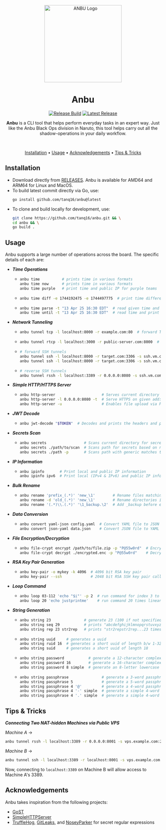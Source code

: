<div align="center">
  <img src=".github/assets/logo.png" alt="ANBU Logo" width="250"/>

  <h1 align="center">Anbu</h1>

  <a href="https://github.com/tanq16/anbu/actions/workflows/release.yml"><img src="https://github.com/tanq16/anbu/actions/workflows/release.yml/badge.svg" alt="Release Build"></a>&nbsp;<a href="https://github.com/tanq16/anbu/releases/latest"><img src="https://img.shields.io/github/v/release/tanq16/anbu" alt="Latest Release"></a><br>

  <p><b>Anbu</b> is a CLI tool that helps perform everyday tasks in an expert way. Just like the Anbu Black Ops division in Naruto, this tool helps carry out all the shadow-operations in your daily workflow.</p><br>
  
  <a href="#installation">Installation</a> &bull; <a href="#usage">Usage</a> &bull; <a href="#acknowledgements">Acknowledgements</a> &bull; <a href="#tips--tricks">Tips & Tricks</a><br>
</div>

## Installation

- Download directly from [RELEASES](https://github.com/Tanq16/anbu/releases). Anbu is available for AMD64 and ARM64 for Linux and MacOS.
- To build latest commit directly via Go, use:
  ```bash
  go install github.com/tanq16/anbu@latest
  ```
- To clone and build locally for development, use:
  ```bash
  git clone https://github.com/tanq16/anbu.git && \
  cd anbu && \
  go build .
  ```

## Usage

Anbu supports a large number of operations across the board. The specific details of each are:

- ***Time Operations***
  - ```bash
    anbu time          # prints time in various formats
    anbu time now      # prints time in various formats
    anbu time purple   # print time and public IP for purple teams
    ```
  - ```bash
    anbu time diff -e 1744192475 -e 1744497775  # print time difference between 2 epochs
    ```
  - ```bash
    anbu time parse -t "13 Apr 25 16:30 EDT"  # read given time and print in multiple formats
    anbu time until -t "13 Apr 25 16:30 EDT"  # read time and print difference from now
    ```
- ***Network Tunneling***
  - ```bash
    anbu tunnel tcp -l localhost:8000 -r example.com:80  # forward TCP tunnel, also supports --tls
    ```
  - ```bash
    anbu tunnel rtcp -l localhost:3000 -r public-server.com:8000  # reverse TCP Tunnel (for NAT traversal), also supports --tls
    ```
  - ```bash
    # forward SSH tunnels
    anbu tunnel ssh -l localhost:8000 -r target.com:3306 -s ssh.vm.com:22 -u bob -p "builder"
    anbu tunnel ssh -l localhost:8000 -r target.com:3306 -s ssh.vm.com:22 -u bob -k ~/.ssh/mykey
    ```
  - ```bash
    # reverse SSH tunnels
    anbu tunnel rssh -l localhost:3389 -r 0.0.0.0:8080 -s ssh.vm.com:22 -u bob -p "builder"
    ```
- ***Simple HTTP/HTTPS Server***
  - ```bash
    anbu http-server                     # Serves current directory on http://localhost:8000
    anbu http-server -l 0.0.0.0:8080 -t  # Serve HTTPS on given add:port with a self-signed cert
    anbu http-server -u                  # Enables file upload via PUT requests
    ```
- ***JWT Decode***
  - ```bash
    anbu jwt-decode "$TOKEN"  # Decodes and prints the headers and payload values in a table
    ```
- ***Secrets Scan***
  - ```bash
    anbu secrets                 # Scans current directory for secrets based on regex matches
    anbu secrets ./path/to/scan  # Scans path for secrets based on regex matches
    anbu secrets ./path -p       # Scans path with generic matches table (maybe false positive)
    ```
- ***IP Information***
  - ```bash
    anbu ipinfo       # Print local and public IP information
    anbu ipinfo ipv6  # Print local (IPv4 & IPv6) and public IP information
    ```
- ***Bulk Rename***
  - ```bash
    anbu rename 'prefix_(.*)' 'new_\1'        # Rename files matching regex pattern
    anbu rename -d 'old_(.*)' 'new_\1'        # Rename directories instead of files
    anbu rename '(.*)\\.(.*)' '\1_backup.\2'  # Add _backup before extension
    ```
- ***Data Conversion***
  - ```bash
    anbu convert yaml-json config.yaml  # Convert YAML file to JSON
    anbu convert json-yaml data.json    # Convert JSON file to YAML
    ```
- ***File Encryption/Decryption***
  - ```bash
    anbu file-crypt encrypt /path/to/file.zip -p "P@55w0rd"  # Encrypt a file
    anbu file-crypt decrypt ./encrypted.enc -p "P@55w0rd"    # Decrypt a file
    ```
- ***RSA Key Pair Generation***
  - ```bash
    anbu key-pair -o mykey -k 4096  # 4096 bit RSA key pair
    anbu key-pair --ssh             # 2048 bit RSA SSH key pair called anbu-key.*
    ```
- ***Loop Command***
  - ```bash
    anbu loop 03-112 'echo "$i"' -p 2  # run command for index 3 to 112 as 003, 004, ...
    anbu loop 20 'echo justprintme'    # run command 20 times linearly
    ```
- ***String Generation***
  - ```bash
    anbu string 23               # generate 23 (100 if not specified) random alphanumeric chars
    anbu string seq 29           # prints "abcdefghijklmnopqrstuvxyz" until desired length
    anbu string rep 23 str2rep   # prints "str2repstr2rep...23 times"
    ```
  - ```bash
    anbu string uuid     # generates a uuid
    anbu string ruid 16  # generates a short uuid of length b/w 1-32
    anbu string suid     # generates a short uuid of length 18
    ```
  - ```bash
    anbu string password           # generate a 12-character complex password
    anbu string password 16        # generate a 16-character complex password
    anbu string password 8 simple  # generate an 8-letter lowercase password
    ```
  - ```bash
    anbu string passphrase               # generate a 3-word passphrase with hyphens
    anbu string passphrase 5             # generate a 5-word passphrase with hyphens
    anbu string passphrase 4 '@'         # generate a 4-word passphrase with period separators
    anbu string passphrase 4 '-' simple  # generate a simple 4-word lowercase passphrase
    anbu string passphrase 4 '.' simple  # generate a simple 4-word passphrase with numbers and capitalization
    ```

## Tips & Tricks

***Connecting Two NAT-hidden Machines via Public VPS***

*Machine A* &rarr;
```bash
anbu tunnel rssh -l localhost:3389 -r 0.0.0.0:8001 -s vps.example.com:22 -u bob -p builder
```

*Machine B* &rarr;
```bash
anbu tunnel ssh -l localhost:3389 -r localhost:8001 -s vps.example.com:22 -u bob -p builder
```

Now, connecting to `localhost:3389` on Machine B will allow access to Machine A's 3389.

## Acknowledgements

Anbu takes inspiration from the following projects:

- [GoST](https://github.com/ginuerzh/gost)
- [SimpleHTTPServer](https://github.com/projectdiscovery/simplehttpserver)
- [TruffleHog](https://github.com/trufflesecurity/trufflehog), [GitLeaks](https://github.com/gitleaks/gitleaks), and [NoseyParker](https://github.com/praetorian-inc/noseyparker) for secret regular expressions
